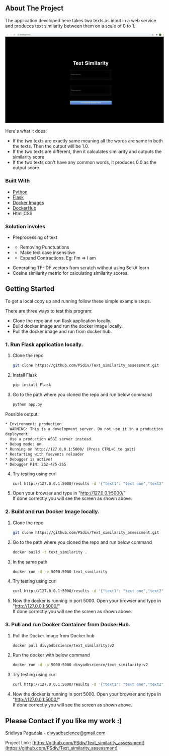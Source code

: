 ## About The Project



The application developed here takes two texts as input in a web service and produces text similarity between them on a scale of 0 to 1. 

![alt text](https://github.com/PSdiv/Text_similarity_assessment/blob/main/WebApp_text_similarity.jpg)

Here's what it does:
* If the two texts are exactly same meaning all the words are same in both the texts. Then the output will be 1.0.
* If the two texts are different, then it calculates similarity and outputs the similarity score
* If the two texts don't have any common words, it produces 0.0 as the output score.


### Built With

* [Python](https://www.python.org/)
* [Flask](https://flask.palletsprojects.com/en/1.1.x/)
* [Docker Images](https://www.docker.com/)
* [DockerHub](https://www.docker.com/)
* Html,CSS

### Solution involes

* Preprocessing of text
- * Removing Punctuations
- * Make text case insensitive
- * Expand Contractions. Eg: I'm => I am
* Generating TF-IDF vectors from scratch without using Scikit learn
* Cosine similarity metric for calculating similarity scores.


<!-- GETTING STARTED -->
## Getting Started

To get a local copy up and running follow these simple example steps.

There are three ways to test this program:
* Clone the repo and run flask application locally.
* Build docker image and run the docker image locally.
* Pull the docker image and run from docker hub.



### 1. Run Flask application locally.

1. Clone the repo
   ```sh
   git clone https://github.com/PSdiv/Text_similarity_assessment.git
   ```
2. Install Flask
   ```sh
   pip install Flask
   ```
3. Go to the path where you cloned the repo and run below command
   ```sh
   python app.py
   ```
  Possible output: 
 ``` * Serving Flask app "app" (lazy loading)
 * Environment: production
   WARNING: This is a development server. Do not use it in a production deployment.
   Use a production WSGI server instead.
 * Debug mode: on
 * Running on http://127.0.0.1:5000/ (Press CTRL+C to quit)
 * Restarting with fsevents reloader
 * Debugger is active!
 * Debugger PIN: 262-475-265 
 ```
4. Try testing using curl 
   ```sh
   curl http://127.0.0.1:5000/results -d '{"text1": "text one","text2":"text two"}' -H 'Content-Type: application/json'
   ```
5. Open your browser and type in "http://127.0.0.1:5000/" \
   If done correctly you will see the screen as shown above.

   
### 2. Build and run Docker Image locally.

1. Clone the repo
   ```sh
   git clone https://github.com/PSdiv/Text_similarity_assessment.git
   ```
2. Go to the path where you cloned the repo and run below command
   ```sh
   docker build -t text_similarity .
   ```
3. In the same path
   ```sh
   docker run -d -p 5000:5000 text_similarity
   ```
4. Try testing using curl 
   ```sh
   curl http://127.0.0.1:5000/results -d '{"text1": "text one","text2":"text two"}' -H 'Content-Type: application/json'
   ```
5. Now the docker is running in port 5000. Open your browser and type in "http://127.0.0.1:5000/" \
   If done correctly you will see the screen as shown above.
   
   
### 3. Pull and run Docker Container from DockerHub.

1. Pull the Docker Image from Docker hub
   ```sh
   docker pull divyadbscience/text_similarity:v2
   ```
2. Run the docker with below command
   ```sh
   docker run -d -p 5000:5000 divyadbscience/text_similarity:v2
   ```
3. Try testing using curl 
   ```sh
   curl http://127.0.0.1:5000/results -d '{"text1": "text one","text2":"text two"}' -H 'Content-Type: application/json'
   ```
4. Now the docker is running in port 5000. Open your browser and type in "http://127.0.0.1:5000/" \
   If done correctly you will see the screen as shown above.


<!-- CONTACT -->
## Please Contact if you like my work :)

Sridivya Pagadala - divyadbscience@gmail.com

Project Link: [https://github.com/PSdiv/Text_similarity_assessment](https://github.com/PSdiv/Text_similarity_assessment)

